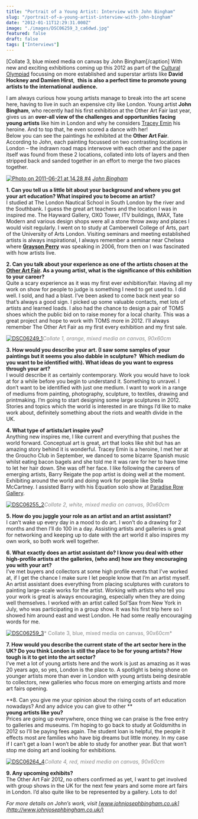 ```yaml
---
title: "Portrait of a Young Artist: Interview with John Bingham"
slug: "/portrait-of-a-young-artist-interview-with-john-bingham"
date: "2012-01-11T12:29:31.000Z"
image: "./images/DSC06259_3_ca6dwd.jpg"
featured: false
draft: false
tags: ["Interviews"]
---
```


[Collate 3, blue mixed media on canvas by John Bingham[/caption]
With new and exciting exhibitions coming up this 2012 as part of the [Cultural Olympiad](http://www.london2012.com/cultural-olympiad) focussing on more established and superstar artists like **David Hockney and Damien Hirst**,  **this is also a perfect time to promote young artists to the international audience.**

I am always curious how young artists manage to break into the art scene here, having to live in such an expensive city like London. Young artist **John Bingham**, who recently had his first exhibition at the Other Art Fair last year, gives us an **over-all view of the challenges and opportunities facing young artists** like him in London and why he considers [Tracey Emin](http://www.emininternational.com/) his heroine. And to top that, he even scored a dance with her!   
Below you can see the paintings he exhibited at the **Other Art Fair**. According to John, each painting focussed on two contrasting locations in London – the indrawn road maps interwove with each other and the paper itself was found from these 2 locations, collated into lots of layers and then stripped back and sanded together in an effort to merge the two places together.

[![](./images/Photo-on-2011-06-21-at-14.28-4_c135wq.jpg "Photo on 2011-06-21 at 14.28 #4")](./images/Photo-on-2011-06-21-at-14.28-4_c135wq.jpg) [*John Bingham*](http://www.johnjosephbingham.co.uk/)

**1. Can you tell us a little bit about your background and where you got your art education? What inspired you to become an artist?**  
I studied at The London Nautical School in South London by the river and the Southbank. I guess the great art teachers and the location I was in inspired me. The Hayward Gallery, OXO Tower, ITV buildings, IMAX, Tate Modern and various design shops were all a stone throw away and places I would visit regularly. I went on to study at Camberwell College of Arts, part of the University of Arts London. Visiting seminars and meeting established artists is always inspirational, I always remember a seminar near Chelsea where [**Grayson Perry**](http://www.britishmuseum.org/whats_on/exhibitions/grayson_perry.aspx) was speaking in 2006, from then on I was fascinated with how artists live.

**2. Can you talk about your experience as one of the artists chosen at the [Other Art Fair](http://www.theotherartfair.com/). As a young artist, what is the significance of this exhibition to your career?**  
Quite a scary experience as it was my first ever exhibition/fair. Having all my work on show for people to judge is something I need to get used to. I did well. I sold, and had a blast. I’ve been asked to come back next year so that’s always a good sign. I picked up some valuable contacts, met lots of artists and learned loads. I also had the chance to design a pair of TOMS shoes which the public bid on to raise money for a local charity. This was a great project and hope to work with TOMS more in 2012. I’ll always remember The Other Art Fair as my first every exhibition and my first sale.

[![](./images/DSC06249_1_esukym.jpg "DSC06249_1")](./images/DSC06249_1_esukym.jpg)<span style="color: #888888;">*Collate 1, orange, mixed media on canvas, 90x60cm*</span>

**3. How would you describe your art. (I saw some samples of your paintings but it seems you also dabble in sculpture?  Which medium do you want to be identified with). What ideas do you want to express through your art?**  
I would describe it as certainly contemporary. Work you would have to look at for a while before you begin to understand it. Something to unravel. I don’t want to be identified with just one medium. I want to work in a range of mediums from painting, photography, sculpture, to textiles, drawing and printmaking. I’m going to start designing some large sculptures in 2012. Stories and topics which the world is interested in are things I’d like to make work about, definitely something about the riots and wealth divide in the UK.

**4. What type of artists/art inspire you?**  
Anything new inspires me, I like current and everything that pushes the world forward. Conceptual art is great, art that looks like shit but has an amazing story behind it is wonderful. Tracey Emin is a heroine, I met her at the Groucho Club in September, we danced to some bizarre Spanish music whilst eating bacon bagels and she told me it was rare for her to have time to let her hair down. She was off her face. I like following the careers of emerging artists, Barry Reigate the pop artist is doing well at the moment. Exhibiting around the world and doing work for people like Stella McCartney. I assisted Barry with his Equation solo show at [Paradise Row Gallery](http://www.paradiserow.com/).

[![](./images/DSC06255_2_rjwple.jpg "DSC06255_2")](./images/DSC06255_2_rjwple.jpg)<span style="color: #888888;">*Collate 2, white, mixed media on canvas, 90x60cm*</span>

**5. How do you juggle your role as an artist and an artist assistant?**  
I can’t wake up every day in a mood to do art. I won’t do a drawing for 2 months and then I’ll do 100 in a day. Assisting artists and galleries is great for networking and keeping up to date with the art world it also inspires my own work, so both work well together.

**6. What exactly does an artist assistant do? I know you deal with other high-profile artists at the galleries, (who and) how are they encouraging you with your art?**  
I’ve met buyers and collectors at some high profile events that I’ve worked at, if I get the chance I make sure I let people know that I’m an artist myself. An artist assistant does everything from placing sculptures with curators to painting large-scale works for the artist. Working with artists who tell you your work is great is always encouraging, especially when they are doing well themselves. I worked with an artist called Sol’Sax from New York in July, who was participating in a group show. It was his first trip here so I showed him around east and west London. He had some really encouraging words for me.

[![](./images/DSC06259_3_ca6dwd.jpg "DSC06259_3")](./images/DSC06259_3_ca6dwd.jpg)<span style="color: #888888;">* Collate 3, blue, mixed media on canvas, 90x60cm*</span>

**7. How would you describe the current state of the art sector here in the UK? Do you think London is still the place to be for young artists? How tough is it to get into the art sector?**  
I’ve met a lot of young artists here and the work is just as amazing as it was 20 years ago, so yes, London is the place to. A spotlight is being shone on younger artists more than ever in London with young artists being desirable to collectors, new galleries who focus more on emerging artists and more art fairs opening.

**8. Can you give me your opinion about the rising costs of art education nowadays? And any advice you can give to other **  
**young artists like you?**  
Prices are going up everywhere, once thing we can praise is the free entry to galleries and museums. I’m hoping to go back to study at Goldsmiths in 2012 so I’ll be paying fees again. The student loan is helpful, the people it effects most are families who have big dreams but little money. In my case if I can’t get a loan I won’t be able to study for another year. But that won’t stop me doing art and looking for exhibitions.

[![](./images/DSC06264_4_gkeed8.jpg "DSC06264_4")](./images/DSC06264_4_gkeed8.jpg)<span style="color: #888888;">*Collate 4, red, mixed media on canvas, 90x60cm*</span>

**9. Any upcoming exhibits?**  
The Other Art Fair 2012, no others confirmed as yet, I want to get involved with group shows in the UK for the next few years and some more art fairs in London. I’d also quite like to be represented by a gallery. Lots to do!

*For more details on John’s work, visit [www.johnjosephbingham.co.uk](http://www.johnjosephbingham.co.uk/)*



